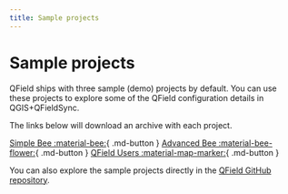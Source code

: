 ```yaml
---
title: Sample projects
---
```


# Sample projects

QField ships with three sample (demo) projects by default. You can use these projects to explore some of the QField configuration details in QGIS+QFieldSync.

The links below will download an archive with each project.

[Simple Bee :material-bee:](../assets/projects/simple-bee-farming.zip){ .md-button }
[Advanced Bee :material-bee-flower:](../assets/projects/advanced-bee-farming.zip){ .md-button }
[QField Users :material-map-marker:](../assets/projects/qfield-users-survey.zip){ .md-button }

You can also explore the sample projects directly in the [QField GitHub repository](https://github.com/opengisch/QField/tree/master/resources/sample_projects).
